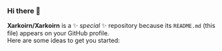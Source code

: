 ### Hi there 👋

**Xarkoirn/Xarkoirn** is a ✨ _special_ ✨ repository because its `README.md` (this file) appears on your GitHub profile.  
Here are some ideas to get you started:

